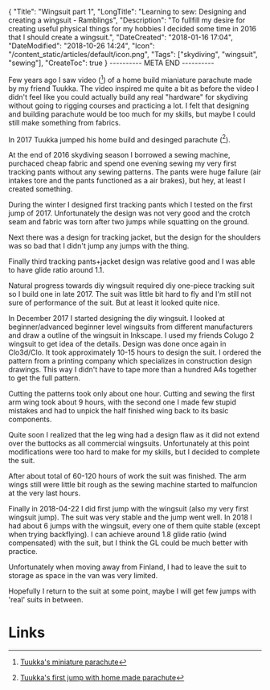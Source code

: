 { "Title": "Wingsuit part 1", "LongTitle": "Learning to sew: Designing and creating a wingsuit - Ramblings", "Description": "To fullfill my desire for creating useful physical things for my hobbies I decided some time in 2016 that I should create a wingsuit.", "DateCreated": "2018-01-16 17:04", "DateModified": "2018-10-26 14:24", "Icon": "/content_static/articles/default/icon.png", "Tags": ["skydiving", "wingsuit", "sewing"], "CreateToc": true }
---------- META END ----------

Few years ago I saw video ([^tuukka-miniature]) of a home build mianiature parachute made by my friend Tuukka. The video inspired me quite a bit as before the video I didn't feel like you could actually build any real "hardware" for skydiving without going to rigging courses and practicing a lot. I felt that designing and building parachute would be too much for my skills, but maybe I could still make something from fabrics.

In 2017 Tuukka jumped his home build and desinged parachute ([^tuukka-elina1]).

At the end of 2016 skydiving season I borrowed a sewing machine, purchaced cheap fabric and spend one evening sewing my very first tracking pants without any sewing patterns. The pants were huge failure (air intakes tore and the pants functioned as a air brakes), but hey, at least I created something.

During the winter I designed first tracking pants which I tested on the first jump of 2017. Unfortunately the design was not very good and the crotch seam and fabric was torn after two jumps while squatting on the ground.

Next there was a design for tracking jacket, but the design for the shoulders was so bad that I didn't jump any jumps with the thing.

Finally third tracking pants+jacket design was relative good and I was able to have glide ratio around 1.1.

Natural progress towards diy wingsuit required diy one-piece tracking suit so I build one in late 2017. The suit was little bit hard to fly and I'm still not sure of performance of the suit. But at least it looked quite nice.

In December 2017 I started designing the diy wingsuit. I looked at beginner/advanced beginner level wingsuits from different manufacturers and draw a outline of the wingsuit in Inkscape. I used my friends Colugo 2 wingsuit to get idea of the details. Design was done once again in Clo3d/Clo. It took approximately 10-15 hours to design the suit. I ordered the pattern from a printing company which specializes in construction design drawings. This way I didn't have to tape more than a hundred A4s together to get the full pattern.

Cutting the patterns took only about one hour. Cutting and sewing the first arm wing took about 9 hours, with the second one I made few stupid mistakes and had to unpick the half finished wing back to its basic components.

Quite soon I realized that the leg wing had a design flaw as it did not extend over the buttocks as all commercial wingsuits. Unfortunately at this point modifications were too hard to make for my skills, but I decided to complete the suit.

After about total of 60-120 hours of work the suit was finished. The arm wings still were little bit rough as the sewing machine started to malfuncion at the very last hours. 

Finally in 2018-04-22 I did first jump with the wingsuit (also my very first wingsuit jump). The suit was very stable and the jump went well. In 2018 I had about 6 jumps with the wingsuit, every one of them quite stable (except when trying backflying). I can achieve around 1.8 glide ratio (wind compensated) with the suit, but I think the GL could be much better with practice.

Unfortunately when moving away from Finland, I had to leave the suit to storage as space in the van was very limited.

Hopefully I return to the suit at some point, maybe I will get few jumps with 'real' suits in between.


# Links

[^tuukka-miniature]: [Tuukka's miniature parachute](https://www.youtube.com/watch?v=KOGwG7Ln5TU)
[^tuukka-elina1]: [Tuukka's first jump with home made parachute](https://www.youtube.com/watch?v=s5dbb_dEmbk)
